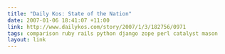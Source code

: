 ```yaml
---
title: "Daily Kos: State of the Nation"
date: 2007-01-06 18:41:07 +11:00
link: http://www.dailykos.com/story/2007/1/3/182756/0971
tags: comparison ruby rails python django zope perl catalyst mason
layout: link
---
```

